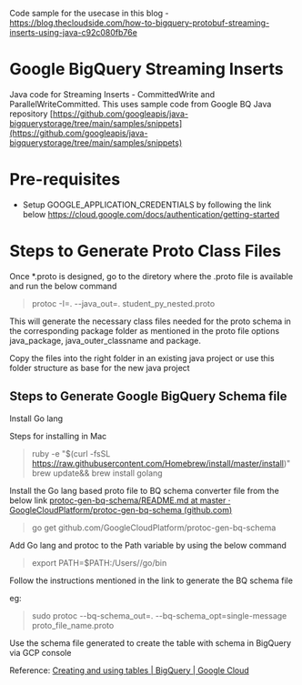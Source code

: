 Code sample for the usecase in this blog - https://blog.thecloudside.com/how-to-bigquery-protobuf-streaming-inserts-using-java-c92c080fb76e

# Google BigQuery Streaming Inserts

Java code for Streaming Inserts - CommittedWrite and ParallelWriteCommitted. This uses sample code from Google BQ Java repository [https://github.com/googleapis/java-bigquerystorage/tree/main/samples/snippets](https://github.com/googleapis/java-bigquerystorage/tree/main/samples/snippets)


# Pre-requisites

- Setup GOOGLE_APPLICATION_CREDENTIALS by following the link below
https://cloud.google.com/docs/authentication/getting-started

# Steps to Generate Proto Class Files

Once *.proto is designed, go to the diretory where the .proto file is available and run the below command 

> protoc -I=. --java_out=. student_py_nested.proto

This will generate the necessary class files needed for the proto schema in the corresponding package folder as mentioned in the proto file options java_package, java_outer_classname and package.

Copy the files into the right folder in an existing java project or use this folder structure as base for the new java project


## Steps to Generate Google BigQuery Schema file

Install Go lang 

Steps for installing in Mac

> ruby -e "$(curl -fsSL https://raw.githubusercontent.com/Homebrew/install/master/install)"
> brew update&& brew install golang


Install the Go lang based proto file to BQ schema converter file from the below link
[protoc-gen-bq-schema/README.md at master · GoogleCloudPlatform/protoc-gen-bq-schema (github.com)](https://github.com/GoogleCloudPlatform/protoc-gen-bq-schema/blob/master/README.md)
> go get github.com/GoogleCloudPlatform/protoc-gen-bq-schema

Add Go lang and protoc to the Path variable by using the below command

> export PATH=$PATH:/Users/<user-name>/go/bin

Follow the instructions mentioned in the link to generate the BQ schema file

eg: 

> sudo protoc --bq-schema_out=. --bq-schema_opt=single-message proto_file_name.proto

Use the schema file generated to create the table with schema in BigQuery via GCP console

Reference: [Creating and using tables | BigQuery | Google Cloud](https://cloud.google.com/bigquery/docs/tables#creating_an_empty_table_with_a_schema_definition)


